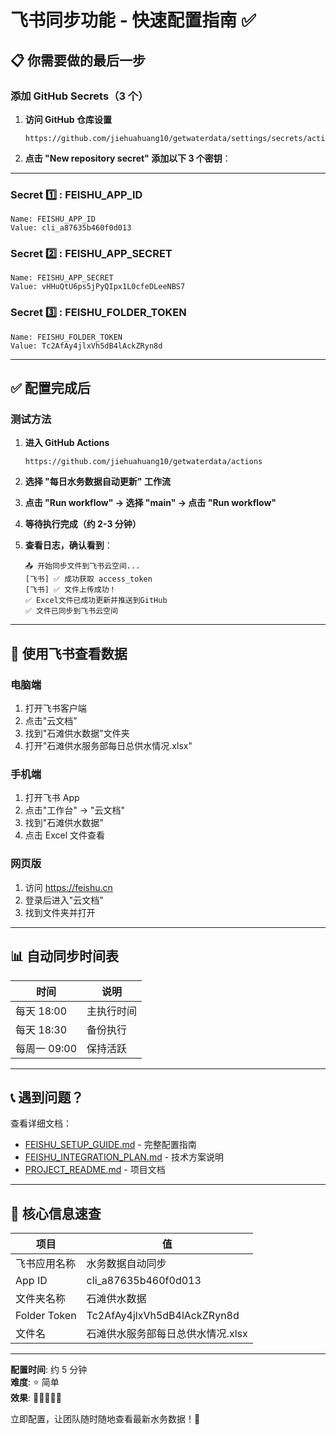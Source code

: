 # 飞书同步功能 - 快速配置指南 ✅

## 📋 你需要做的最后一步

### 添加 GitHub Secrets（3 个）

1. **访问 GitHub 仓库设置**
   ```
   https://github.com/jiehuahuang10/getwaterdata/settings/secrets/actions
   ```

2. **点击 "New repository secret" 添加以下 3 个密钥**：

---

### Secret 1️⃣ : FEISHU_APP_ID
```
Name: FEISHU_APP_ID
Value: cli_a87635b460f0d013
```

### Secret 2️⃣ : FEISHU_APP_SECRET
```
Name: FEISHU_APP_SECRET
Value: vHHuQtU6ps5jPyQIpx1L0cfeDLeeNBS7
```

### Secret 3️⃣ : FEISHU_FOLDER_TOKEN
```
Name: FEISHU_FOLDER_TOKEN
Value: Tc2AfAy4jlxVh5dB4lAckZRyn8d
```

---

## ✅ 配置完成后

### 测试方法

1. **进入 GitHub Actions**
   ```
   https://github.com/jiehuahuang10/getwaterdata/actions
   ```

2. **选择 "每日水务数据自动更新" 工作流**

3. **点击 "Run workflow" → 选择 "main" → 点击 "Run workflow"**

4. **等待执行完成（约 2-3 分钟）**

5. **查看日志，确认看到**：
   ```
   📤 开始同步文件到飞书云空间...
   [飞书] ✅ 成功获取 access_token
   [飞书] ✅ 文件上传成功！
   ✅ Excel文件已成功更新并推送到GitHub
   ✅ 文件已同步到飞书云空间
   ```

---

## 🎉 使用飞书查看数据

### 电脑端
1. 打开飞书客户端
2. 点击"云文档"
3. 找到"石滩供水数据"文件夹
4. 打开"石滩供水服务部每日总供水情况.xlsx"

### 手机端
1. 打开飞书 App
2. 点击"工作台" → "云文档"
3. 找到"石滩供水数据"
4. 点击 Excel 文件查看

### 网页版
1. 访问 https://feishu.cn
2. 登录后进入"云文档"
3. 找到文件夹并打开

---

## 📊 自动同步时间表

| 时间 | 说明 |
|------|------|
| 每天 18:00 | 主执行时间 |
| 每天 18:30 | 备份执行 |
| 每周一 09:00 | 保持活跃 |

---

## 📞 遇到问题？

查看详细文档：
- [FEISHU_SETUP_GUIDE.md](FEISHU_SETUP_GUIDE.md) - 完整配置指南
- [FEISHU_INTEGRATION_PLAN.md](FEISHU_INTEGRATION_PLAN.md) - 技术方案说明
- [PROJECT_README.md](PROJECT_README.md) - 项目文档

---

## 🎯 核心信息速查

| 项目 | 值 |
|------|-----|
| 飞书应用名称 | 水务数据自动同步 |
| App ID | cli_a87635b460f0d013 |
| 文件夹名称 | 石滩供水数据 |
| Folder Token | Tc2AfAy4jlxVh5dB4lAckZRyn8d |
| 文件名 | 石滩供水服务部每日总供水情况.xlsx |

---

**配置时间**: 约 5 分钟  
**难度**: ⭐ 简单  
**效果**: 🌟🌟🌟🌟🌟

立即配置，让团队随时随地查看最新水务数据！🚀

